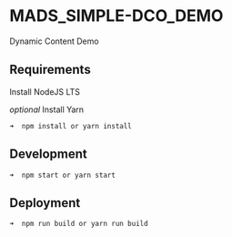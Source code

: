 # MADS_SIMPLE-DCO_DEMO

Dynamic Content Demo

## Requirements

Install NodeJS LTS

_optional_ Install Yarn

```
➜  npm install or yarn install
```

## Development

```
➜  npm start or yarn start
```


## Deployment

```
➜  npm run build or yarn run build
```

